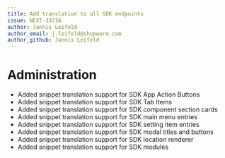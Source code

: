 ```yaml
---
title: Add translation to all SDK endpoints
issue: NEXT-33716
author: Jannis Leifeld
author_email: j.leifeld@shopware.com
author_github: Jannis Leifeld
---
```

# Administration
* Added snippet translation support for SDK App Action Buttons
* Added snippet translation support for SDK Tab Items
* Added snippet translation support for SDK component section cards
* Added snippet translation support for SDK main menu entries
* Added snippet translation support for SDK setting item entries
* Added snippet translation support for SDK modal titles and buttons
* Added snippet translation support for SDK location renderer
* Added snippet translation support for SDK modules
